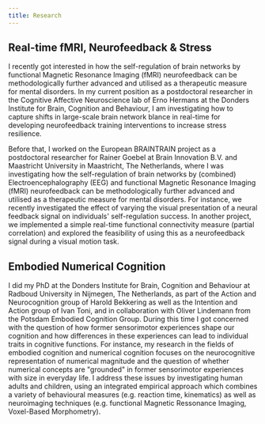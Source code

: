 ```yaml
---
title: Research
---
```


## Real-time fMRI, Neurofeedback & Stress
I recently got interested in how the self-regulation of brain networks by
functional Magnetic Resonance Imaging (fMRI) neurofeedback can be
methodologically further advanced and utilised as a therapeutic measure for
mental disorders. In my current position as a postdoctoral researcher in the
Cognitive Affective Neuroscience lab of Erno Hermans at the Donders Institute
for Brain, Cognition and Behaviour, I am investigating how to capture shifts
in large-scale brain network blance in real-time for developing neurofeedback
training interventions to increase stress resilience.

Before that, I worked on the European BRAINTRAIN project as a postdoctoral
researcher for Rainer Goebel at Brain Innovation B.V. and Maastricht University
in Maastricht, The Netherlands, where I was investigating how the
self-regulation of brain networks by (combined) Electroencephalography (EEG)
and functional Magnetic Resonance Imaging (fMRI) neurofeedback can be
methodologically further advanced and utilised as a therapeutic measure for
mental disorders. For instance, we recently investigated the effect of varying
the visual presentation of a neural feedback signal on individuals'
self-regulation success. In another project, we implemented a simple real-time
functional connectivity measure (partial correlation) and explored the
feasibility of using this as a neurofeedback signal during a visual motion
task.

## Embodied Numerical Cognition
I did my PhD at the Donders Institute for Brain, Cognition and Behaviour at
Radboud University in Nijmegen, The Netherlands, as part of the Action and
Neurocognition group of Harold Bekkering as well as the Intention and Action
group of Ivan Toni, and in collaboration with Oliver Lindemann from the Potsdam
Embodied Cognition Group. During this time I got concerned with the question of
how former sensorimotor experiences shape our cognition and how differences in
these experiences can lead to individual traits in cognitive functions. For
instance, my research in the fields of embodied cognition and numerical
cognition focuses on the neurocognitive representation of numerical magnitude
and the question of whether numerical concepts are "grounded" in former
sensorimotor experiences with size in everyday life. I address these issues by
investigating human adults and children, using an integrated empirical approach
which combines a variety of behavioural measures (e.g. reaction time,
kinematics) as well as neuroimaging techniques (e.g. functional Magnetic
Ressonance Imaging, Voxel-Based Morphometry).

